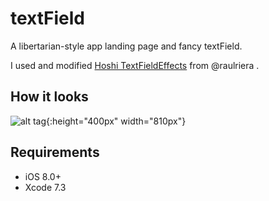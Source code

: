 # textField

A libertarian-style app landing page and fancy textField.

I used and modified <a href="https://github.com/raulriera/TextFieldEffects">Hoshi TextFieldEffects</a> from @raulriera .

## How it looks

![alt tag](https://cloud.githubusercontent.com/assets/10540496/24723730/3260c2cc-1a7b-11e7-9f69-7ca16dadd615.gif){:height="400px" width="810px"}

## Requirements

- iOS 8.0+
- Xcode 7.3
